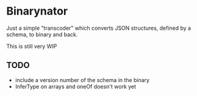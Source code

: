 # Binarynator

Just a simple "transcoder" which converts JSON structures, defined by a schema, to binary and back.

This is still very WIP

## TODO
* include a version number of the schema in the binary
* InferType on arrays and oneOf doesn't work yet